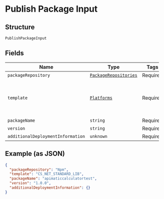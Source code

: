 
# Publish Package Input

## Structure

`PublishPackageInput`

## Fields

| Name | Type | Tags | Description |
|  --- | --- | --- | --- |
| `packageRepository` | [`PackageRepositories`](/doc/models/package-repositories.md) | Required | - |
| `template` | [`Platforms`](/doc/models/platforms.md) | Required | The structure contains platforms that APIMatic CodeGen can generate SDKs and Docs in.<br>**Default**: `Platforms.CSNETSTANDARDLIB` |
| `packageName` | `string` | Required | - |
| `version` | `string` | Required | - |
| `additionalDeploymentInformation` | `unknown` | Required | - |

## Example (as JSON)

```json
{
  "packageRepository": "Npm",
  "template": "CS_NET_STANDARD_LIB",
  "packageName": "apimaticcalculatortest",
  "version": "1.0.0",
  "additionalDeploymentInformation": {}
}
```

